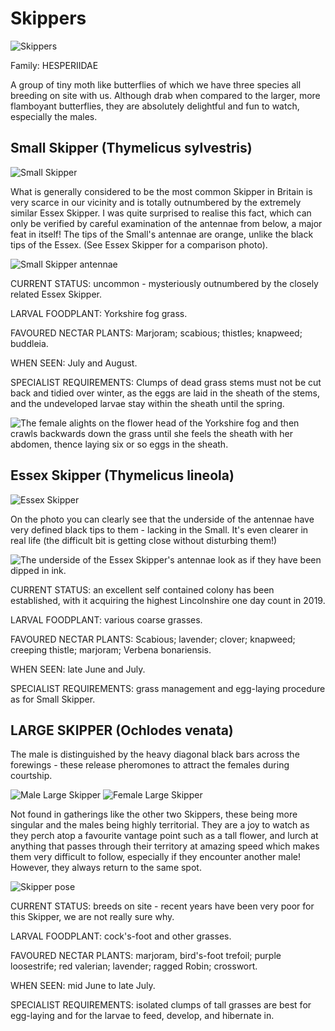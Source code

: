 Skippers
========

![Skippers](/asset/photo/Skippers%202.jpg)

Family: HESPERIIDAE

A group of tiny moth like butterflies of which we have three species all breeding on site with us. Although drab when compared to the larger, more flamboyant butterflies, they are absolutely delightful and fun to watch, especially the males.

Small Skipper (Thymelicus sylvestris)
-------------------------------------

![Small Skipper](/asset/photo/Small%20Skipper.jpg)

What is generally considered to be the most common Skipper in Britain is very scarce in our vicinity and is totally outnumbered by the extremely similar Essex Skipper. I was quite surprised to realise this fact, which can only be verified by careful examination of the antennae from below, a major feat in itself! The tips of the Small's antennae are orange, unlike the black tips of the Essex. (See Essex Skipper for a comparison photo).

![Small Skipper antennae](/asset/photo/Small%20Skipper%20underside%20of%20antennae.jpg)

CURRENT STATUS: uncommon - mysteriously outnumbered by the closely related Essex Skipper.

LARVAL FOODPLANT: Yorkshire fog grass.

FAVOURED NECTAR PLANTS: Marjoram; scabious; thistles; knapweed; buddleia.

WHEN SEEN: July and August.

SPECIALIST REQUIREMENTS: Clumps of dead grass stems must not be cut back and tidied over winter, as the eggs are laid in the sheath of the stems, and the undeveloped larvae stay within the sheath until the spring.

![The female alights on the flower head of the Yorkshire fog and then crawls backwards down the grass until she feels the sheath with her abdomen, thence laying six or so eggs in the sheath.](/asset/photo/egg%20laying.jpg)

Essex Skipper (Thymelicus lineola)
----------------------------------

![Essex Skipper](/asset/photo/Essex%20Skipper.jpg)

On the photo you can clearly see that the underside of the antennae have very defined black tips to them - lacking in the Small. It's even clearer in real life (the difficult bit is
getting close without disturbing them!)

![The underside of the Essex Skipper's antennae look as if they have been dipped in ink.](/asset/photo/Essex%20antennae.jpg)

CURRENT STATUS: an excellent self contained colony has been established, with it acquiring the highest Lincolnshire one day count in 2019.

LARVAL FOODPLANT: various coarse grasses.

FAVOURED NECTAR PLANTS: Scabious; lavender; clover; knapweed; creeping thistle; marjoram; Verbena bonariensis.

WHEN SEEN: late June and July.

SPECIALIST REQUIREMENTS: grass management and egg-laying procedure as for Small Skipper.

LARGE SKIPPER (Ochlodes venata)
-------------------------------

The male is distinguished by the heavy diagonal black bars across the forewings - these release pheromones to attract the females during courtship. 

![Male Large Skipper](/asset/photo/Male%20Large%20Skipper.jpg) ![Female Large Skipper](/asset/photo/female%20Large%20Skipper.jpg)

Not found in gatherings like the other two Skippers, these being more singular and the males being highly territorial. They are a joy to watch as they perch atop a favourite vantage point such as a tall flower, and lurch at anything that passes through their territory at amazing speed which makes them very difficult to follow, especially if they encounter another male! However, they always return to the same spot.

![Skipper pose](/asset/photo/Skipper%20pose.jpg)

CURRENT STATUS: breeds on site - recent years have been very poor for this Skipper, we are not really sure why.

LARVAL FOODPLANT: cock's-foot and other grasses.

FAVOURED NECTAR PLANTS: marjoram, bird's-foot trefoil; purple loosestrife; red valerian; lavender; ragged Robin; crosswort.

WHEN SEEN: mid June to late July.

SPECIALIST REQUIREMENTS: isolated clumps of tall grasses are best for egg-laying and for the larvae to feed, develop, and hibernate in.
